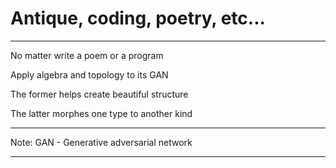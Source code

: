 # Antique, coding, poetry, etc...

---------------------------------------------

No matter write a poem or a program

Apply algebra and topology to its GAN

The former helps create beautiful structure

The latter morphes one type to another kind

---------------------------------------------

Note: GAN - Generative adversarial network

---------------------------------------------
